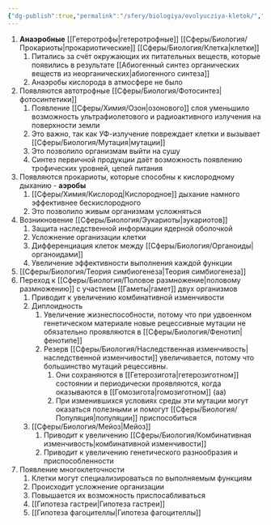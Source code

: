 ```yaml
---
{"dg-publish":true,"permalink":"/sfery/biologiya/evolyucziya-kletok/","tags":["Эволюция"]}
---
```


1. **Анаэробные** [[Гетеротрофы\|гетеротрофные]] [[Сферы/Биология/Прокариоты\|прокариотические]] [[Сферы/Биология/Клетка\|клетки]]
	1. Питались за счёт окружающих их питательных веществ, которые появились в результате [[Абиогенный синтез органических веществ из неорганических\|абиогенного синтеза]]
	2. Анаэробы кислорода в атмосфере не было
2. Появляются автотрофные [[Сферы/Биология/Фотосинтез\|фотосинтетики]] 
	1. Появление [[Сферы/Химия/Озон\|озонового]] слоя уменьшило возможность ультрафиолетового и радиоактивного излучения на поверхности земли 
	2. Это важно, так как УФ-излучение повреждает клетки и вызывает [[Сферы/Биология/Мутация\|мутации]]
	3. Это позволило организмам выйти на сушу 
	4. Синтез первичной продукции даёт возможность появлению трофических уровней, цепей питания 
3. Появляются прокариоты, которые способны к кислородному дыханию - **аэробы**
	1. [[Сферы/Химия/Кислород\|Кислородное]] дыхание намного эффективнее бескислородного 
	2. Это позволило живым организмам усложняться 
4. Возникновение [[Сферы/Биология/Эукариоты\|эукариотов]]
	1. Защита наследственной информации ядерной оболочкой 
	2. Усложнение организации клетки 
	3. Дифференциация клеток между [[Сферы/Биология/Органоиды\|органоидами]]
	4. Увеличение эффективности выполнения каждой функции 
5. [[Сферы/Биология/Теория симбиогенеза\|Теория симбиогенеза]] 
6. Переход к [[Сферы/Биология/Половое размножение\|половому размножению]] с участием [[Гаметы\|гамет]] двух организмов 
	1. Приводит к увеличению комбинативной изменчивости 
	2. Диплоидность 
		1. Увеличение жизнеспособности, потому что при удвоенном генетическом материале новые рецессивные мутации не обязательно проявляются в [[Сферы/Биология/Фенотип\|фенотипе]]
		2. Резерв [[Сферы/Биология/Наследственная изменчивость\|наследственной изменчивости]] увеличивается, потому что большинство мутаций рецессивны. 
			1. Они сохраняются в [[Гетерозигота\|гетерозиготном]] состоянии и периодически проявляются, когда оказываются в [[Гомозигота\|гомозиготном]] (аа)
			2. При изменившихся условиях среды эти мутации могут оказаться полезными и помогут [[Сферы/Биология/Популяция\|популяции]] приспособиться
	3. [[Сферы/Биология/Мейоз\|Мейоз]]
		1. Приводит к увеличению [[Сферы/Биология/Комбинативная изменчивость\|комбинативной изменчивости]]
		2. Приводит к увеличению генетического разнообразия и приспособленности
7. Появление многоклеточности 
	1. Клетки могут специализироваться по выполняемым функциям 
	2. Происходит усложнение организации 
	3. Повышается их возможность приспосабливаться 
	4. [[Гипотеза гастреи\|Гипотеза гастреи]]
	5. [[Гипотеза фагоцителлы\|Гипотеза фагоцителлы]] 